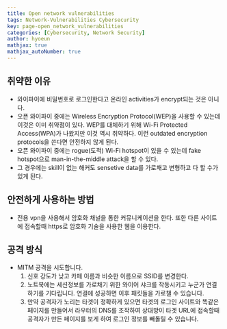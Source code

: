 ```yaml
---
title: Open network vulnerabilities
tags: Network-Vulnerabilities Cybersecurity
key: page-open_network_vulnerabilities
categories: [Cybersecurity, Network Security]
author: hyoeun
mathjax: true
mathjax_autoNumber: true
---
```


## 취약한 이유
* 와이파이에 비밀번호로 로그인한다고 온라인 activities가 encrypt되는 것은 아니다.
* 오픈 와이파이 중에는 Wireless Encryption Protocol(WEP)을 사용할 수 있는데 이것은 이미 취약점이 있다. WEP를 대체하기 위해 Wi-Fi Protected Access(WPA)가 나왔지만 이것 역시 취약하다. 이런 outdated encryption protocols을 쓴다면 안전하지 않게 된다.
* 오픈 와이파이 중에는 rogue(도적) Wi-Fi hotspot이 있을 수 있는데 fake hotspot으로 man-in-the-middle attack을 할 수 있다.
* 그 경우에는 skill이 없는 해커도 sensetive data를 가로채고 변형하고 다 할 수가 있게 된다.

## 안전하게 사용하는 방법
* 전용 vpn을 사용해서 암호화 채널을 통한 커뮤니케이션을 한다. 또한 다른 사이트에 접속할때 https로 암호화 기술을 사용한 웹을 이용한다.

## 공격 방식
* MITM 공격을 시도합니다.
  1. 신호 강도가 낮고 카페 이름과 비슷한 이름으로 SSID를 변경한다.
  1. 노트북에는 세션정보를 가로채기 위한 와이어 샤크를 작동시키고 누군가 연결하기를 기다립니다. 연결에 성공하면 이후 패킷들을 가로챌 수 있습니다. 
  1. 만약 공격자가 노리는 타겟이 정확하게 있으면 타겟의 로그인 사이트와 똑같은 페이지를 만들어서 라우터의 DNS를 조작하여 상대방이 타겟 URL에 접속할때 공격자가 만든 페이지를 보게 하여 로그인 정보를 빼돌릴 수 있습니다.
